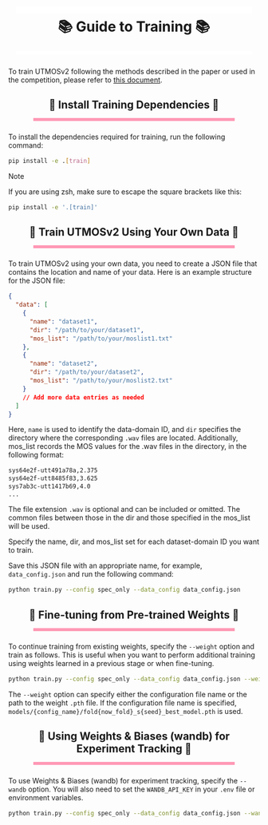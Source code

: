<h1 align="center">
  <a href="https://github.com/sarulab-speech/UTMOSv2/blob/main/docs/training.md">
    <img width="94%" height="14px" src="image/titleLine2t.svg">
  </a>
  <div>📚 Guide to Training 📚<div>
  <a href="https://github.com/sarulab-speech/UTMOSv2/blob/main/docs/training.md">
    <img width="94%" height="6px" src="image/titleLine2b.svg">
  </a>
</h1>

To train UTMOSv2 following the methods described in the paper or used in the competition, please refer to [this document](reproduction.md).

<h2 align="center">
  <div> 📩 Install Training Dependencies 📩 </div>
  <a href="https://github.com/sarulab-speech/UTMOSv2/blob/main/docs/training.md#---install-training-dependencies---------">
    <img width="80%" height="6px" src="image/line2.svg">
  </a>
</h2>

To install the dependencies required for training, run the following command:

```bash
pip install -e .[train]
```

> [!NOTE]
> If you are using zsh, make sure to escape the square brackets like this:
> ```zsh
> pip install -e '.[train]'
> ```

<h2 align="center">
  <div>🚀 Train UTMOSv2 Using Your Own Data 🚀</div>
  <a href="https://github.com/sarulab-speech/UTMOSv2/blob/main/docs/training.md#---train-utmosv2-using-your-own-data---------">
    <img width="80%" height="6px" src="image/line2.svg">
  </a>
</h2>

To train UTMOSv2 using your own data, you need to create a JSON file that contains the location and name of your data. Here is an example structure for the JSON file:

```json
{
  "data": [
    {
      "name": "dataset1",
      "dir": "/path/to/your/dataset1",
      "mos_list": "/path/to/your/moslist1.txt"
    },
    {
      "name": "dataset2",
      "dir": "/path/to/your/dataset2",
      "mos_list": "/path/to/your/moslist2.txt"
    }
    // Add more data entries as needed
  ]
}
```

Here, `name` is used to identify the data-domain ID, and `dir` specifies the directory where the corresponding `.wav` files are located. Additionally, mos_list records the MOS values for the .wav files in the directory, in the following format:

```text
sys64e2f-utt491a78a,2.375
sys64e2f-utt8485f83,3.625
sys7ab3c-utt1417b69,4.0
...
```

The file extension `.wav` is optional and can be included or omitted. The common files between those in the dir and those specified in the mos_list will be used.

Specify the name, dir, and mos_list set for each dataset-domain ID you want to train. 

Save this JSON file with an appropriate name, for example, `data_config.json` and run the following command:

```bash
python train.py --config spec_only --data_config data_config.json
```

<h2 align="center">
  <div>🧪 Fine-tuning from Pre-trained Weights 🧪</div>
  <a href="https://github.com/sarulab-speech/UTMOSv2/blob/main/docs/training.md#---fine-tuning-from-pre-trained-weights---------">
    <img width="80%" height="6px" src="image/line2.svg">
  </a>
</h2>

To continue training from existing weights, specify the `--weight` option and train as follows. This is useful when you want to perform additional training using weights learned in a previous stage or when fine-tuning.

```bash
python train.py --config spec_only --data_config data_config.json --weight /path/to/your/weights.pth
```

The `--weight` option can specify either the configuration file name or the path to the weight `.pth` file. If the configuration file name is specified, `models/{config_name}/fold{now_fold}_s{seed}_best_model.pth` is used.

<h2 align="center">
  <div>🔬 Using Weights & Biases (wandb) for Experiment Tracking 🔬</div>
  <a href="https://github.com/sarulab-speech/UTMOSv2/blob/main/docs/training.md#---using-weights--biases-wandb-for-experiment-tracking---------">
    <img width="80%" height="6px" src="image/line2.svg">
  </a>
</h2>

To use Weights & Biases (wandb) for experiment tracking, specify the `--wandb` option. You will also need to set the `WANDB_API_KEY` in your `.env` file or environment variables.

```bash
python train.py --config spec_only --data_config data_config.json --wandb
```